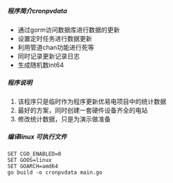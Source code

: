 ##### 程序简介cronpvdata

- 通过gorm访问数据库进行数据的更新
- 设置定时任务进行数据更新
- 利用管道chan功能进行死等
- 同时记录更新记录日志
- 生成随机数int64

##### 程序说明

1. 该程序只是临时作为程序更新优易电项目中的统计数据
2. 最好的方案，同时创建一套硬件设备齐全的电站
3. 修改统计数据，只是为演示做准备


##### 编译linux 可执行文件

~~~
SET CGO_ENABLED=0
SET GOOS=linux
SET GOARCH=amd64
go build -o cronpvdata main.go
~~~

